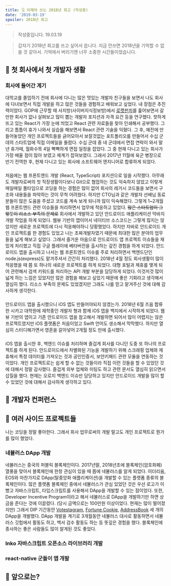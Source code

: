 ```yaml
---
title: 🗓 이제야 쓰는 2018년 회고 (작성중)
date: '2019-03-19'
spoiler: 2018년 회고
---
```


> 작성중입니다. 19.03.19

> 갑자기 2018년 회고를 쓰고 싶어서 씁니다. 지금 안쓰면 2018년을 기억할 수 없을 것 같아서. 기억에서 버리기엔 너무 소중한 시간들이었습니다.

## 🎡 첫 회사에서 첫 개발자 생활

### 회사에 들어간 계기

대학교를 졸업하기 전에 회사에 다니는 많은 멋있는 개발자 친구들을 보면서 나도 회사에 다녀보면서 직접 개발을 하고 많은 것들을 경험하고 배워보고 싶었다. 내 장점은 추진력이었다. GOP에 근무할 때 사지방(사이버지식정보방)에서 [로켓펀치](https://www.rocketpunch.com/)를 훑어보면서 갈만한 회사가 없나 살펴보고 많이 뽑는 개발자 포지션과 자격 요건 등을 연구했다. 핫하게 뜨고 있는 React가 가장 눈에 띄었고 React 관련 자료들을 찾아 인쇄해서 공부했다. 그리고 틈틈이 휴가 나와서 실습을 해보면서 React 관련 기술을 익혔다. 그 후, 예전에 만들어놓았던 개인 프로젝트들을 긁어모아서 보잘것없는 포트폴리오를 만들어서 수십 군데의 스타트업에 직접 이메일을 돌렸다. 수십 군데 중 네 군데에서 면접 연락이 와서 말년 휴가때, 월화수목 4일 빡빡하게 면접 일정을 잡았다. 그 중 현재 다니고 있는 회사가 가장 배울 점이 많아 보였고 체계가 잡혀보였다. 그래서 2017년 11월에 육군 병장으로 만기 전역한 후, 현재 다니고 있는 회사에 소프트웨어 엔지니어로 합류하게 되었다.

### 

처음에는 웹 프론트엔드 개발 (React, TypeScript) 포지션으로 일을 시작했다. 아무래도 개발자로써의 첫 직장생활이다보니 Git으로 협업하는 것도 익숙하지 않았고 이렇게 매일매일 풀타임으로 코딩을 하는 경험은 많이 없어 회사의 레거시 코드들을 보면서 구조와 내용들을 파악하는 것이 무척 어려웠다. 하지만 CTO님과 같은 개발자 선배님 동료분들이 많은 도움을 주셨고 코드를 계속 보게 되니까 많이 익숙해졌다. 그렇게 1~2개월 웹 프론트엔드 관련 이슈들을 처리하면서 업무에 적응하고 있었다. ~~많은 스타트업이 그렇듯이 리소스 부족의 문제로~~ 회사에서 개발하고 있던 안드로이드 애플리케이션 막바지 개발 작업을 하게 되었다. 웹뷰 기반의 앱이어서 네이티브 소스코드는 그렇게 많지는 않았지만 새로운 프로젝트에 다시 적응해야하니 당황했었다. 하지만 자바로 안드로이드 개인 프로젝트를 한 경험도 있었고 나는 초짜개발자였기 때문에 최대한 많은 분야의 업무들을 넓게 해보고 싶었다. 그래서 즐거운 마음으로 안드로이드 앱 프로젝트 이슈들을 재밌게 처리했고 직접 구글 플레이에 베타버전을 출시하는 갚진 경험을 하게 되었다. 안드로이드 앱을 출시하고 나서는 웹 프론트엔드 이슈를 주로 처리하면서 백엔드단인 node.js(express)도 맡겨주셔서 간간히 처리했다. 2018년 4월 정도 회사생활이 많이 적응했을 때 쯤 또 하나의 새로운 프로젝트를 하게 되었다. 대형 포털과 제휴를 맺게 되어 관련해서 검색 키워드를 처리하는 API 개발 부분을 담당하게 되었다. 이것저것 많이 넓게 하는 느낌은 있었지만 많은 경험을 해보고 싶었기 때문에 좋은 기회라고 생각해서 열심히 했다. 리소스 부족의 문제도 있었겠지만 그래도 나를 믿고 맡겨주신 것에 대해 감사하게 생각한다.

###

안드로이드 앱을 출시했으니 iOS 앱도 만들어야되지 않겠는가. 2018년 6월 즈음 합류한 시카고 대학원에 재학중인 개발자 형과 함께 iOS 앱을 백지에서 시작하게 되었다. 웹뷰 기반의 앱이고 기존 안드로이드 앱을 참고해서 개발하면 되어서 많이 어렵지는 않은 프로젝트였지만 iOS 플랫폼은 처음이었고 Swift 언어도 생소해서 막막했다. 하지만 열심히 스터디해가면서 영혼을 갈아넣어 2개월 정도 만에 출시했다.

###

iOS 앱을 출시한 후, 백엔드 이슈를 처리하며 즐겁게 회사를 다니던 도중 또 하나의 프로젝트를 하게 된다. 안드로이드에서 차별화된 기능을 개발하기 위해 스크래핑 업체와 제휴해서 특정 데이터를 가져오는 것과 공인인증서, 보안키패드 관련 모듈을 연동하는 것이었다. 개인 프로젝트로는 쉽게 할 수 없는 것들이라 직접 이런 것들을 할 수 있었던 것에 대해서 정말 감사했다. 즐겁게 외부 업체와 미팅도 하고 관련 문서도 열심히 읽으면서 삽질을 했다. 현재는 오로지 백엔드 이슈만 담당하고 있지만 안드로이드 개발을 많이 할 수 있었던 것에 대해서 감사하게 생각하고 있다.

###



## 👑 개발자 컨퍼런스

## 🦁 여러 사이드 프로젝트들

나는 코딩을 정말 좋아한다. 그래서 회사 업무로써의 개발 말고도 개인 프로젝트로 뭔가를 많이 했었다. 

### 네뷸러스 DApp 개발

네뷸러스는 중국의 퍼블릭 블록체인이다. 2017년말, 2018년초에 블록체인(암호화폐) 열풍을 맞아서 블록체인에 한창 관심이 있을 때 쯤에 네뷸러스를 알게 되었다. 이더리움, EOS와 마찬가지로 DApp(탈중앙화 애플리케이션)을 개발할 수 있는 플랫폼 종류의 블록체인이다. 많은 플랫폼 블록체인 중에서 네뷸러스가 관심 있었던 것은 우선 로고가 이뻤고 자바스크립트, 타입스크립트를 사용해서 DApp을 개발할 수 있는 점이었다. 또한, Developer Incentive Program이라고 해서 네뷸러스로 DApp을 개발하기만 하면 상금을 준다는 것에 이끌렸다. (당시 금액으로는 100만원 이상이었다. 현재는 많이 떨어졌지만) 그래서 DIP 기간동안 [Votestagram](http://github.com/738/nebulas-voting), [Fortune Cookie](https://github.com/738/nebulas-fortunecookie), [AddressBook](https://github.com/738/nebulas-addressbook) 세 개의 DApp을 개발했다. DApp 개발을 계기로 3개월동안 네뷸러스 대사로 활동하면서 네뷸러스 깃헙에서 활동도 하고, 백서 검수 활동도 하는 등 뜻깊은 경험을 했다. 블록체인에 종사하는 좋은 사람들도 많이 알게된 것도 좋았다.

### Inko 자바스크립트 오픈소스 라이브러리 개발

### react-native 군돌이 앱 개발

## 🛫 앞으로는?

